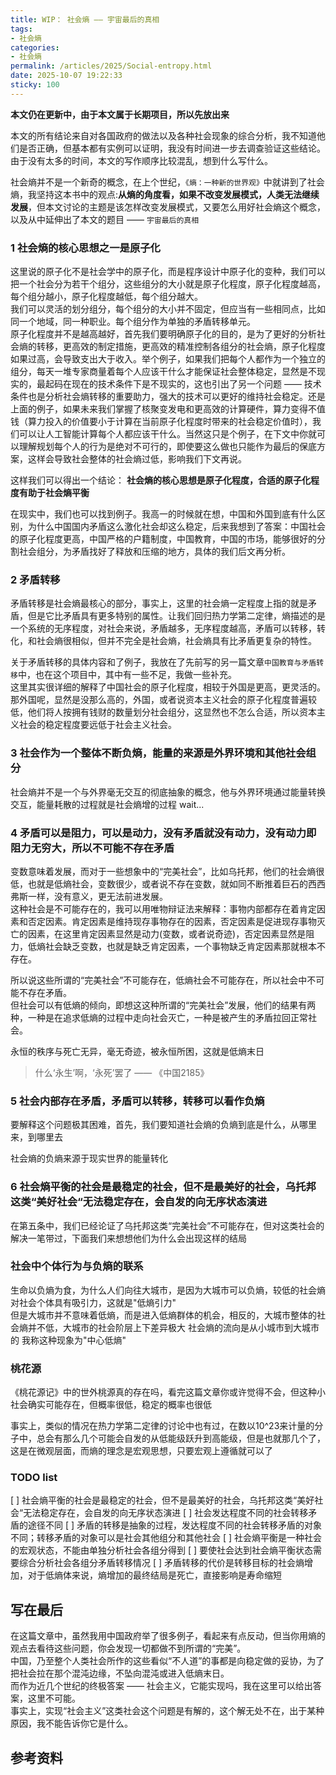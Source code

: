 ```yaml
---
title: WIP： 社会熵 —— 宇宙最后的真相
tags: 
- 社会熵
categories: 
- 社会熵
permalink: /articles/2025/Social-entropy.html
date: 2025-10-07 19:22:33
sticky: 100
---
```


**本文仍在更新中，由于本文属于长期项目，所以先放出来**

本文的所有结论来自对各国政府的做法以及各种社会现象的综合分析，我不知道他们是否正确，但基本都有实例可以证明，我没有时间进一步去调查验证这些结论。由于没有太多的时间，本文的写作顺序比较混乱，想到什么写什么。

社会熵并不是一个新奇的概念，在上个世纪，`《熵：一种新的世界观》`中就讲到了社会熵，我坚持这本书中的观点:**从熵的角度看，如果不改变发展模式，人类无法继续发展**，但本文讨论的主题是该怎样改变发展模式，又要怎么用好社会熵这个概念，以及从中延伸出了本文的题目 —— `宇宙最后的真相`

### 1 社会熵的核心思想之一是原子化

这里说的原子化不是社会学中的原子化，而是程序设计中原子化的变种，我们可以把一个社会分为若干个组分，这些组分的大小就是原子化程度，原子化程度越高，每个组分越小，原子化程度越低，每个组分越大。  
我们可以灵活的划分组分，每个组分的大小并不固定，但应当有一些相同点，比如同一个地域，同一种职业。每个组分作为单独的矛盾转移单元。  
原子化程度并不是越高越好，首先我们要明确原子化的目的，是为了更好的分析社会熵的转移，更高效的制定措施，更高效的精准控制各组分的社会熵，原子化程度如果过高，会导致支出大于收入。举个例子，如果我们把每个人都作为一个独立的组分，每天一堆专家商量着每个人应该干什么才能保证社会整体稳定，显然是不现实的，最起码在现在的技术条件下是不现实的，这也引出了另一个问题 —— 技术条件也是分析社会熵转移的重要助力，强大的技术可以更好的维持社会稳定。还是上面的例子，如果未来我们掌握了核聚变发电和更高效的计算硬件，算力变得不值钱（算力投入的价值要小于计算在当前原子化程度时带来的社会稳定价值时），我们可以让人工智能计算每个人都应该干什么。当然这只是个例子，在下文中你就可以理解规划每个人的行为是绝对不可行的，即使要这么做也只能作为最后的保底方案，这样会导致社会整体的社会熵过低，影响我们下文再说。  

这样我们可以得出一个结论： **社会熵的核心思想是原子化程度，合适的原子化程度有助于社会熵平衡**

在现实中，我们也可以找到例子。我高一的时候就在想，中国和外国到底有什么区别，为什么中国国内矛盾这么激化社会却这么稳定，后来我想到了答案：中国社会的原子化程度更高，中国严格的户籍制度，中国教育，中国的市场，能够很好的分割社会组分，为矛盾找好了释放和压缩的地方，具体的我们后文再分析。
<!-- TODO: -->
### 2 矛盾转移

矛盾转移是社会熵最核心的部分，事实上，这里的社会熵一定程度上指的就是矛盾，但是它比矛盾具有更多特别的属性。让我们回归热力学第二定律，熵描述的是一个系统的无序程度，对社会来说，矛盾越多，无序程度越高，矛盾可以转移，转化，和社会熵很相似，但并不完全是社会熵，社会熵具有比矛盾更复杂的特性。

关于矛盾转移的具体内容和了例子，我放在了先前写的另一篇文章`中国教育与矛盾转移`中，也在这个项目中，其中有一些不足，我做一些补充。  
这里其实很详细的解释了中国社会的原子化程度，相较于外国是更高，更灵活的。  
那外国呢，显然是没那么高的，外国，或者说资本主义社会的原子化程度普遍较低，他们将人按拥有钱财的数量划分社会组分，这显然也不怎么合适，所以资本主义社会的稳定程度要远低于社会主义社会。  

### 3 社会作为一个整体不断负熵，能量的来源是外界环境和其他社会组分

社会熵并不是一个与外界毫无交互的彻底抽象的概念，他与外界环境通过能量转换交互，能量耗散的过程就是社会熵增的过程
wait...

### 4 矛盾可以是阻力，可以是动力，没有矛盾就没有动力，没有动力即阻力无穷大，所以不可能不存在矛盾

变数意味着发展，而对于一些想象中的“完美社会”，比如乌托邦，他们的社会熵很低，也就是低熵社会，变数很少，或者说不存在变数，就如同不断推着巨石的西西弗斯一样，没有意义，更无法前进发展。  
这种社会是不可能存在的，我可以用唯物辩证法来解释：事物内部都存在着肯定因素和否定因素。肯定因素是维持现存事物存在的因素，否定因素是促进现存事物灭亡的因素，在这里肯定因素显然是动力(变数，或者说奇迹)，否定因素显然是阻力，低熵社会缺乏变数，也就是缺乏肯定因素，一个事物缺乏肯定因素那就根本不存在。  

所以说这些所谓的“完美社会”不可能存在，低熵社会不可能存在，所以社会中不可能不存在矛盾。  
但社会可以有低熵的倾向，即想这这种所谓的“完美社会”发展，他们的结果有两种，一种是在追求低熵的过程中走向社会灭亡，一种是被产生的矛盾拉回正常社会。

永恒的秩序与死亡无异，毫无奇迹，被永恒所困，这就是低熵末日
> 什么‘永生’啊，‘永死’罢了 —— 《中国2185》

### 5 社会内部存在矛盾，矛盾可以转移，转移可以看作负熵

要解释这个问题极其困难，首先，我们要知道社会熵的负熵到底是什么，从哪里来，到哪里去  

社会熵的负熵来源于现实世界的能量转化
<!-- 求知过程是人类认知系统的一种活动，它需要能量输入（如大脑活动需要消耗能量）和信息输入（从环境中获取知识） -->
<!-- 负熵的意思是系统有序程度的增加。在一个封闭系统中，熵总是趋向于增加，这意味着系统的混乱程度和无序状态会增大。然而，在某些情况下，特别是当系统受到外部控制或干预时，其熵可能会减少，这种情况下的熵变被称为负熵 -->
<!-- 社会熵与物理能量不是"互相转化"的关系，而是社会系统通过消耗物理能量来获取"负熵流"，从而实现有序化。-->
<!-- 社会系统通过消耗物理能量获取负熵流，学生阶层作为社会系统的重要组分，通过接受教育（负熵流）来维持自身有序状态，当他们获得足够的负熵流后，可以转化为社会系统的负熵源，为社会系统提供新的有序性 -->
<!-- "在远离平衡状态的情况下，处于开放型复杂系统的烃源岩，通过粘土矿物晶体层间吸附物之间的物质交换和能量交换，引发'负熵-自组织'的周期振荡"。 -->

### 6 社会熵平衡的社会是最稳定的社会，但不是最美好的社会，乌托邦这类“美好社会“无法稳定存在，会自发的向无序状态演进

在第五条中，我们已经论证了乌托邦这类“完美社会”不可能存在，但对这类社会的解决一笔带过，下面我们来想想他们为什么会出现这样的结局
<!-- TODO: -->

### 社会中个体行为与负熵的联系

生命以负熵为食，为什么人们向往大城市，是因为大城市可以负熵，较低的社会熵对社会个体具有吸引力，这就是"低熵引力"  
但是大城市并不意味着低熵，而是进入低熵群体的机会，相反的，大城市整体的社会熵并不低，大城市的社会阶层上下差异极大
社会熵的流向是从小城市到大城市的
我称这种现象为"中心低熵"
<!-- 负熵为动力(?) -->
<!-- 熵不平衡-社会资源不平衡 -->
<!-- 分区策略->效率高 -->
<!-- 宏观>微观 -->
<!-- 稳定+高效 -->

### 桃花源

《桃花源记》中的世外桃源真的存在吗，看完这篇文章你或许觉得不会，但这种小社会确实可能存在，但概率很低，稳定的概率也很低  

事实上，类似的情况在热力学第二定律的讨论中也有过，在数以10^23来计量的分子中，总会有那么几个可能会自发的从低能级跃升到高能级，但是也就那几个了，这是在微观层面，而熵的理念是宏观思想，只要宏观上遵循就可以了  

### TODO list

[ ] 社会熵平衡的社会是最稳定的社会，但不是最美好的社会，乌托邦这类“美好社会“无法稳定存在，会自发的向无序状态演进
[ ] 社会发达程度不同的社会转移矛盾的途径不同
[ ] 矛盾的转移是抽象的过程，发达程度不同的社会转移矛盾的对象不同；转移矛盾的对象可以是社会其他组分和其他社会
[ ] 社会熵平衡是一种社会的宏观状态，不能由单独分析社会各组分得到
[ ] 要使社会达到社会熵平衡状态需要综合分析社会各组分矛盾转移情况
[ ] 矛盾转移的代价是转移目标的社会熵增加，对于低熵体来说，熵增加的最终结局是死亡，直接影响是寿命缩短
<!-- TODO:混沌边缘 -->

## 写在最后

在这篇文章中，虽然我用中国政府举了很多例子，看起来有点反动，但当你用熵的观点去看待这些问题，你会发现一切都做不到所谓的“完美”。  
中国，乃至整个人类社会所作的这些看似“不人道”的事都是向稳定做的妥协，为了把社会拉在那个混沌边缘，不坠向混沌或进入低熵末日。  
而作为近几个世纪的终极答案 —— 社会主义，它能实现吗，我在这里可以给出答案，这里不可能。  
事实上，实现“社会主义”这类社会这个问题是有解的，这个解无处不在，出于某种原因，我不能告诉你它是什么。

## 参考资料

[^1]: [社会增熵与负熵社会](https://zhuanlan.zhihu.com/p/655367440)  
[^2]: [熵的社会学意义](https://ruanyifeng.com/blog/2013/04/entropy.html)
[^3]: [Population Density and Social Pathology](https://gwern.net/doc/sociology/1962-calhoun.pdf)
[^4]: [“老鼠乌托邦”——惊人的实验，令人沉默的沉思](https://zhuanlan.zhihu.com/p/328029286)
